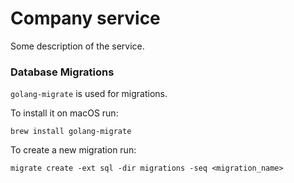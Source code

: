 # Company service

Some description of the service.




### Database Migrations

`golang-migrate` is used for migrations.

To install it on macOS run:

    brew install golang-migrate

To create a new migration run:

    migrate create -ext sql -dir migrations -seq <migration_name>




